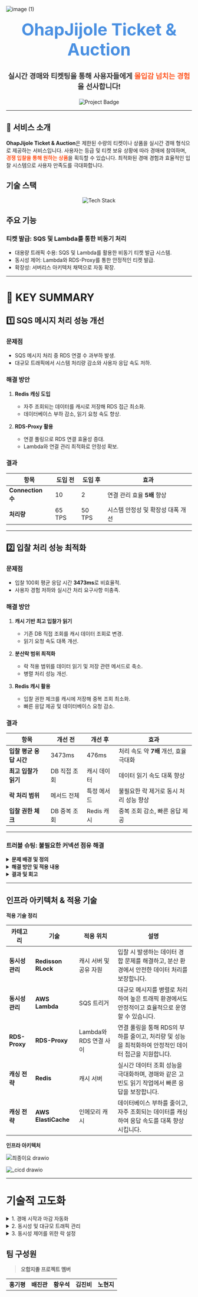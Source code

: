
![image (1)](https://github.com/user-attachments/assets/ddf9ae1f-c33e-4b31-8da7-8919dd9d540d)

<h1 align="center" style="font-size: 2.8rem; font-weight: bold; color: #4A90E2; margin-top: 20px;">
   OhapJijole Ticket & Auction 
</h1>

<p align="center" style="font-family: 'Segoe UI', Tahoma, Geneva, Verdana, sans-serif; font-size: 1.2rem; color: #333;">
  <strong>실시간 경매와 티켓팅을 통해 사용자들에게 <span style="color: #FF5722;">몰입감 넘치는 경험</span>을 선사합니다!</strong>
</p>

<div align="center" style="margin-top: 20px;">
  <img src="https://img.shields.io/badge/PROJECT-OhapJijole-blue?style=for-the-badge&logo=appveyor" alt="Project Badge">
</div>

---

## 🏁 **서비스 소개**
<div>
    <strong>OhapJijole Ticket & Auction</strong>은 제한된 수량의 티켓이나 상품을 실시간 경매 형식으로 제공하는 서비스입니다.  
    사용자는 등급 및 티켓 보유 상황에 따라 경매에 참여하며, <span style="color: #FF5722; font-weight: bold;">경쟁 입찰을 통해 원하는 상품</span>을 획득할 수 있습니다.  
    최적화된 경매 경험과 효율적인 입찰 시스템으로 사용자 만족도를 극대화합니다.

</div>

## **기술 스택**

<div align="center">
  <img src="https://skillicons.dev/icons?i=java,spring,mysql,aws,docker,githubactions,redis" alt="Tech Stack" />
</div>

##  **주요 기능**

### **티켓 발급: SQS 및 Lambda를 통한 비동기 처리**

<div>
  <ul>
    <li> 대용량 트래픽 수용: SQS 및 Lambda를 활용한 비동기 티켓 발급 시스템.</li>
    <li> 동시성 제어: Lambda와 RDS-Proxy를 통한 안정적인 티켓 발급.</li>
    <li> 확장성: 서버리스 아키텍처 채택으로 자동 확장.</li>
  </ul>
</div>

---

# 🔑 **KEY SUMMARY**
## **1️⃣ SQS 메시지 처리 성능 개선**
### **문제점**
- SQS 메시지 처리 중 RDS 연결 수 과부하 발생.
- 대규모 트래픽에서 시스템 처리량 감소와 사용자 응답 속도 저하.

### **해결 방안**
1. **Redis 캐싱 도입**  
   - 자주 조회되는 데이터를 캐시로 저장해 RDS 접근 최소화.  
   - 데이터베이스 부하 감소, 읽기 요청 속도 향상.

2. **RDS-Proxy 활용**  
   - 연결 풀링으로 RDS 연결 효율성 증대.  
   - Lambda와 연결 관리 최적화로 안정성 확보.


### **결과**
| **항목**          | **도입 전** | **도입 후** | **효과**                          |
|-------------------|------------|------------|-----------------------------------|
| **Connection 수** | 10         | 2          | 연결 관리 효율 **5배** 향상       |
| **처리량**        | 65 TPS     | 50 TPS     | 시스템 안정성 및 확장성 대폭 개선 |

---

## **2️⃣ 입찰 처리 성능 최적화** 

### **문제점**
- 입찰 100회 평균 응답 시간 **3473ms**로 비효율적.  
- 사용자 경험 저하와 실시간 처리 요구사항 미충족.



### **해결 방안**
1. **캐시 기반 최고 입찰가 읽기**  
   - 기존 DB 직접 조회를 캐시 데이터 조회로 변경.  
   - 읽기 요청 속도 대폭 개선.

2. **분산락 범위 최적화**  
   - 락 적용 범위를 데이터 읽기 및 저장 관련 메서드로 축소.  
   - 병렬 처리 성능 개선.

3. **Redis 캐시 활용**  
   - 입찰 권한 체크를 캐시에 저장해 중복 조회 최소화.  
   - 빠른 응답 제공 및 데이터베이스 요청 감소.



### **결과**
| **항목**               | **개선 전**  | **개선 후**   | **효과**                                  |
|------------------------|--------------|---------------|-------------------------------------------|
| **입찰 평균 응답 시간**     | 3473ms       | 476ms         | 처리 속도 약 **7배** 개선, 효율 극대화    |
| **최고 입찰가 읽기**   | DB 직접 조회  | 캐시 데이터    | 데이터 읽기 속도 대폭 향상                |
| **락 처리 범위**       | 메서드 전체   | 특정 메서드    | 불필요한 락 제거로 동시 처리 성능 향상     |
| **입찰 권한 체크**     | DB 중복 조회  | Redis 캐시     | 중복 조회 감소, 빠른 응답 제공             |

---
### **트러블 슈팅: 불필요한 커넥션 점유 해결**

<details>
  <summary><strong> 문제 배경 및 정의</strong></summary>
  <h3> 배경</h3>
  <p>대규모 데이터 처리 중 <strong>RDS</strong>에서 불필요한 연결 점유가 발생하였습니다.</p>
  <p>연결 제한 초과로 인해 데이터 처리 지연 문제가 발생하였습니다.</p>

  <h3>문제</h3>
  <ul>
    <li>RDS 연결 수를 확장하려 했으나, RDS 버전의 최대 연결 제한으로 한계 발생.</li>
    <li>과도한 연결 점유로 인해 <strong>성능 저하 및 장애</strong>가 발생.</li>
  </ul>
</details>

<details>
  <summary><strong> 해결 방안 및 적용 내용</strong></summary>
  <h3> 해결 방안</h3>
  <ol>
    <li>
      <strong>RDS Proxy 활용:</strong>
      <ul>
        <li>RDS Proxy를 통해 <strong>연결 재활용 및 최적화</strong>.</li>
        <li>테스트 시 Gradual Ramp-Up 방식을 적용해 <strong>RAM 사용량</strong>을 조절.</li>
      </ul>
    </li>
    <li>
      <strong>HikariCP 설정:</strong>
      <ul>
        <li>Spring Boot에서 HikariCP를 사용해 <strong>최대/최소 연결 값</strong> 조정.</li>
        <li>
          주요 설정:
          <ul>
            <li><code>maximumPoolSize</code>: 최대 연결 수 제한 설정.</li>
            <li><code>minimumIdle</code>: 최소 연결 수를 설정해 불필요한 연결 감소.</li>
          </ul>
        </li>
      </ul>
    </li>
  </ol>

  <h3> 적용 내용</h3>
  <ul>
    <li>
      <strong>RDS Proxy:</strong>
      <ul>
        <li>기존 연결을 재활용하여 <strong>연결 풀 고갈 방지</strong>.</li>
        <li>연결 관리 효율성을 대폭 개선.</li>
      </ul>
    </li>
    <li>
      <strong>HikariCP:</strong>
      <ul>
        <li><strong>최적 연결 수 관리</strong>로 성능 향상.</li>
        <li>연결 점유 최소화로 리소스 낭비 감소.</li>
      </ul>
    </li>
  </ul>
</details>

<details>
  <summary><strong> 결과 및 회고</strong></summary>
  <h3>결과</h3>
  <ul>
    <li>
      <strong>RDS Proxy:</strong>
      <ul>
        <li>연결 풀 효율성 증가.</li>
        <li>대규모 트래픽 처리 시 <strong>안정성 확보</strong>.</li>
      </ul>
    </li>
    <li>
      <strong>HikariCP:</strong>
      <ul>
        <li>연결 점유 문제 완화.</li>
        <li>처리 속도 약 <strong>30%</strong> 향상 및 오류 발생 빈도 <strong>0%</strong> 달성.</li>
      </ul>
    </li>
  </ul>

  <h3> 회고</h3>
  <ul>
    <li>
      <strong>장점:</strong>
      <ul>
        <li>RDS Proxy는 연결 재활용과 안정성 측면에서 매우 유용.</li>
        <li>HikariCP는 설정 변경만으로 빠른 성능 최적화 가능.</li>
      </ul>
    </li>
    <li>
      <strong>단점:</strong>
      <ul>
        <li>RDS Proxy 설정 시 AWS Console 및 권한 관리에 추가 시간이 소요.</li>
        <li>테스트 환경에서는 RAM 사용량 증가로 리소스 관리 필요.</li>
      </ul>
    </li>
  </ul>
</details>

---

## **인프라 아키텍처 & 적용 기술**

 **적용 기술 정리**

| **카테고리**       |  **기술**                          | **적용 위치**           |  **설명**                                                                                 |
|----------------------|-------------------------------------|--------------------------|-------------------------------------------------------------------------------------------|
|  **동시성 관리**   |  **Redisson RLock**               | 캐시 서버 및 공유 자원     | 입찰 시 발생하는 데이터 경합 문제를 해결하고, 분산 환경에서 안전한 데이터 처리를 보장합니다.          |
|  **동시성 관리**   |  **AWS Lambda**                   | SQS 트리거                | 대규모 메시지를 병렬로 처리하여 높은 트래픽 환경에서도 안정적이고 효율적으로 운영할 수 있습니다.          |
|  **RDS-Proxy**     |  **RDS-Proxy**                   | Lambda와 RDS 연결 사이    | 연결 풀링을 통해 RDS의 부하를 줄이고, 처리량 및 성능을 최적화하여 안정적인 데이터 접근을 지원합니다.      |
|  **캐싱 전략**    |  **Redis**                       | 캐시 서버                  | 실시간 데이터 조회 성능을 극대화하며, 경매와 같은 고빈도 읽기 작업에서 빠른 응답을 보장합니다.            |
|  **캐싱 전략**    |  **AWS ElastiCache**             | 인메모리 캐시              | 데이터베이스 부하를 줄이고, 자주 조회되는 데이터를 캐싱하여 응답 속도를 대폭 향상시킵니다.                |

**인프라 아키텍처**

![최종이요 drawio](https://github.com/user-attachments/assets/1eff2a5d-0659-4d1b-aa9c-ef1305d91753)


![_cicd drawio](https://github.com/user-attachments/assets/cd915739-8e56-42d3-b270-556f4da20e32)

---

# 기술적 고도화

<details>
<summary>1. 경매 시작과 마감 자동화</summary>

### 기능 개요
- 경매의 시작시간과 마감시간을 현재시간과 비교하여 정확한 시간에 상태를 자동으로 변경.

### 주요 로직
- 생성된 경매들의 시작시간과 마감시간을 비교하여 상태를 정확히 변경.
- Lambda를 활용하여 상태 자동화.

### 배경
- 경매의 시작과 마감을 실시간으로 진행할 필요가 있었고, 정확한 시간에 상태 변경이 요구됨.

### 요구사항
- 정확한 시간에 경매의 시작과 마감이 이루어져야 하며, 일관성 있게 작동해야 함.

### 선택지
1. **Spring Boot의 `@Scheduled` 사용**:
   - 로컬 프로젝트에서 1분마다 DB를 수정.
2. **AWS EventBridge Scheduler 사용**:
   - Lambda 함수를 일정 시간마다 호출.

### 의사결정
- **EventBridge Scheduler 선택 이유**:
  - 정확한 트리거 시점과 실패 시 재시도 가능.
  - 여러 인스턴스에서 중복 실행 방지.
  - 예약 작업 실행 수에 따른 비용 절감.

### 성능 개선 및 코드 개선 요약
- Lambda 코드의 경매 상태 변화를 멀티스레드 병렬 실행으로 변경.

### 문제 정의
- 기존 단일 스레드 작업으로 인해 처리 속도가 느림.

### 가설
- 주기적인 데이터베이스 호출과 비효율적인 쿼리 호출로 성능 저하 발생 가능.

### 해결 방안
1. **문제 해결 의사결정**:
   - 시작과 마감 쿼리를 하나로 합쳐 DB 호출을 줄임.
   - 단일 스레드에서 멀티스레드로 병렬 실행 변경.
2. **해결 과정**:
   - 데이터베이스 호출을 두 번에서 한 번으로 줄여 리소스 낭비 제거.
   - ThreadPool을 사용해 최대 10개의 스레드로 병렬 실행 가능.

### 해결 완료
- **결과**:
  - 병렬 실행으로 평균 처리 속도가 15초에서 5~10초로 단축.
- **전후 데이터 비교**:
  - 성능 개선 전: 평균 15초 소요.
  - 성능 개선 후: 평균 5~10초 소요.

    
</details>

<details>
<summary>2. 동시성 및 대규모 트래픽 관리</summary>

### 기능 개요
- SQS 및 Lambda 기반의 티켓 구매 대기열 시스템 구현.

### 주요 로직
1. SQS로 대규모 요청 분산 처리.
2. Lambda를 활용한 효율적 대기열 데이터 처리.
3. RDS Proxy를 통한 DB 연결 효율화.

### 선택지
1. Lambda + SQS 배치 사이즈 최적화.
2. Redis 기반 메모리 캐싱.

### 의사결정
- Lambda와 SQS 최적화를 통해 트래픽 처리 안정성 확보.

### 성능 개선
- 변경 전: SQS 단일 호출로 성능 저하.
- 변경 후: SQS와 Lambda 최적화로 속도 개선.
</details>
<details>
<summary>3. 동시성 제어를 위한 락 설정</summary>

### 주요 로직
동시성 제어를 위한 락 설정

### 선택지
1. 비관적 락
2. 함수형 분산 락 : 전역락 방식
3. 메서드 분리후 aop 형태 분산 락

### 의사결정
1. 비관적 락 vs 분산 락  
    - 비관적 락을 했을 시에는 DB에 직접 조회가 되기 때문에 실행이 끝나는데 시간이 어느 정도 소요  
    - Redis의 인메모리 DB를 사용하여 DB에 가해지는 부하를 줄이므로서 실행이 완료되는 데까지의 소요 시간을 비교하고 더 빠르다는 것을 확인  

2. 함수형 분산 락 vs AOP 형태 분산 락  
    - 유저 100명이 입찰을 100개의 평균 속도를 기준으로 속도 비교 결과 AOP 속도가 빨라서 선택  
        - 함수형 분산 락 : 평균 2800ms → 평균 1418ms  
        - 메서드 분리 : 평균 2800ms → 평균 609ms  

</details>

## **팀 구성원**

> **오합지졸 프로젝트 멤버**

<div align="center">
  <table>
    <tr>
      <td align="center">
        <b>홍기평</b><br>
      </td>
      <td align="center">
        <b>배진관</b><br>
      </td>
      <td align="center">
        <b>황우석</b><br>
      </td>
      <td align="center">
        <b>김진비</b><br>
      </td>
      <td align="center">
        <b>노현지</b><br>
      </td>
    </tr>
  </table>
</div>
